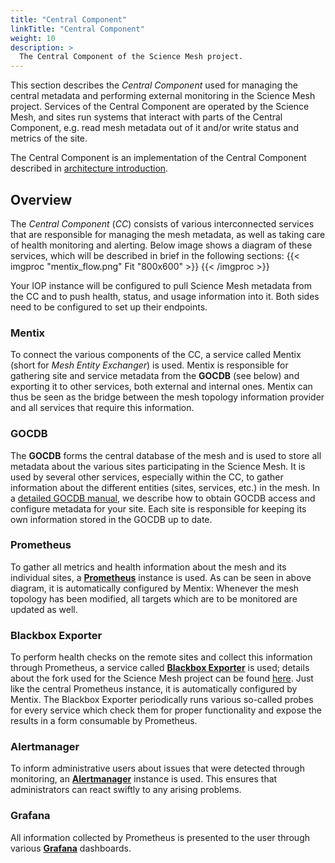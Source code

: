 ```yaml
---
title: "Central Component"
linkTitle: "Central Component"
weight: 10
description: >
  The Central Component of the Science Mesh project.
---
```


This section describes the _Central Component_ used for managing the central metadata and performing external monitoring in the Science Mesh project. Services of the Central Component are operated by the Science Mesh, and sites run systems that interact with parts of the Central Component, e.g. read mesh metadata out of it and/or write status and metrics of the site.

The Central Component is an implementation of the Central Component
described in [architecture introduction](/docs/architecture).

## Overview
The _Central Component_ (_CC_) consists of various interconnected services that are responsible for managing the mesh metadata, as well as taking care of health monitoring and alerting. Below image shows a diagram of these services, which will be described in brief in the following sections:
{{< imgproc "mentix_flow.png" Fit "800x600" >}}
{{< /imgproc >}}

Your IOP instance will be configured to pull Science Mesh metadata from the CC and to push health, status, and usage information into it. Both sides need to be configured to set up their endpoints.

### Mentix
To connect the various components of the CC, a service called Mentix (short for _Mesh Entity Exchanger_) is used. Mentix is responsible for gathering site and service metadata from the **GOCDB** (see below) and exporting it to other services, both external and internal ones. Mentix can thus be seen as the bridge between the mesh topology information provider and all services that require this information.

### GOCDB
The **GOCDB** forms the central database of the mesh and is used to store all metadata about the various sites participating in the Science Mesh. It is used by several other services, especially within the CC, to gather information about the different entities (sites, services, etc.) in the mesh. In a [detailed GOCDB manual](/docs/technical-documentation/central-database/), we describe how to obtain GOCDB access and configure metadata for your site. Each site is responsible for keeping its own information stored in the GOCDB up to date.

### Prometheus
To gather all metrics and health information about the mesh and its individual sites, a **[Prometheus](https://prometheus.sciencemesh.uni-muenster.de)** instance is used. As can be seen in above diagram, it is automatically configured by Mentix: Whenever the mesh topology has been modified, all targets which are to be monitored are updated as well.

### Blackbox Exporter
To perform health checks on the remote sites and collect this information through Prometheus, a service called **[Blackbox Exporter](https://bbe.sciencemesh.uni-muenster.de)** is used; details about the fork used for the Science Mesh project can be found [here](../health-monitoring/bbe). Just like the central Prometheus instance, it is automatically configured by Mentix. The Blackbox Exporter periodically runs various so-called probes for every service which check them for proper functionality and expose the results in a form consumable by Prometheus.

### Alertmanager
To inform administrative users about issues that were detected through monitoring, an **[Alertmanager](https://alerts.sciencemesh.uni-muenster.de)** instance is used. This ensures that administrators can react swiftly to any arising problems.

### Grafana
All information collected by Prometheus is presented to the user through various **[Grafana](https://grafana.sciencemesh.uni-muenster.de)** dashboards.

